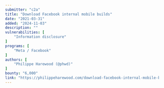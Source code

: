 ```yaml
---
submitter: "c2a"
title: "Download Facebook internal mobile builds"
date: "2021-03-31"
added: "2024-11-03"
description: ""
vulnerabilities: [
    "Information disclosure"
]
programs: [
    "Meta / Facebook"
]
authors: [
    "Philippe Harewood (@phwd)"
]
bounty: "6,000"
link: "https://philippeharewood.com/download-facebook-internal-mobile-builds/"
---
```




